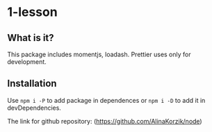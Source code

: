 # **1-lesson**

## What is it?

This package includes momentjs, loadash. Prettier uses only for development.

## Installation

Use `npm i -P` to add package in dependences or `npm i -D` to add it in devDependencies.

The link for github repository: (https://github.com/AlinaKorzik/node)